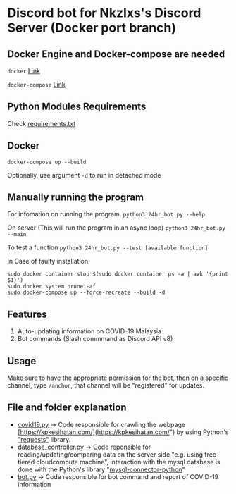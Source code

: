 # Discord bot for Nkzlxs's Discord Server (Docker port branch)

## Docker Engine and Docker-compose are needed
`docker` [Link](https://docs.docker.com/engine/install/)

`docker-compose` [Link](https://docs.docker.com/compose/install/)

## Python Modules Requirements
Check [requirements.txt](./discord_bot/requirements.txt)

## Docker
`docker-compose up --build`

Optionally, use argument `-d` to run in detached mode


## Manually running the program
For infomation on running the program.
`python3 24hr_bot.py --help`

On server (This will run the program in an async loop)
`python3 24hr_bot.py --main`

To test a function
`python3 24hr_bot.py --test [available function]`

In Case of faulty installation
```
sudo docker container stop $(sudo docker container ps -a | awk '{print $1}')
sudo docker system prune -af
sudo docker-compose up --force-recreate --build -d
```

## Features
1. Auto-updating information on COVID-19 Malaysia
2. Bot commands (Slash commmand as Discord API v8)

## Usage
Make sure to have the appropriate permission for the bot, then on a specific channel, type `/anchor`, that channel will be "registered" for updates.

## File and folder explanation

- [covid19.py](./discord_bot/covid19.py) -> Code responsible for crawling the webpage [https://kpkesihatan.com/](https://kpkesihatan.com/") by using Python's ["requests"](https://requests.readthedocs.io/en/master/#) library.
- [database_controller.py](./discord_bot/database_controller.py) -> Code reponsible for reading/updating/comparing data on the server side "e.g. using free-tiered cloudcompute machine", interaction with the mysql database is done with the Python's library "[mysql-connector-python](https://pypi.org/project/mysql-connector-python/)"
- [bot.py](./discord_bot/bot.py) -> Code responsible for bot command and report of COVID-19 information
